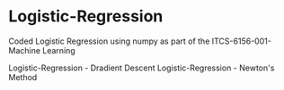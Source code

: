 # Logistic-Regression
Coded Logistic Regression using numpy as part of the ITCS-6156-001-Machine Learning

Logistic-Regression - Dradient Descent
Logistic-Regression - Newton's Method
